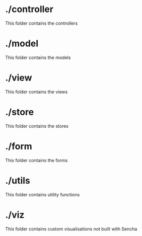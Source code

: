 # ./controller

This folder contains the controllers

# ./model

This folder contains the models

# ./view

This folder contains the views

# ./store

This folder contains the stores

# ./form

This folder contains the forms

# ./utils

This folder contains utility functions

# ./viz

This folder contains custom visualisations not built with Sencha
